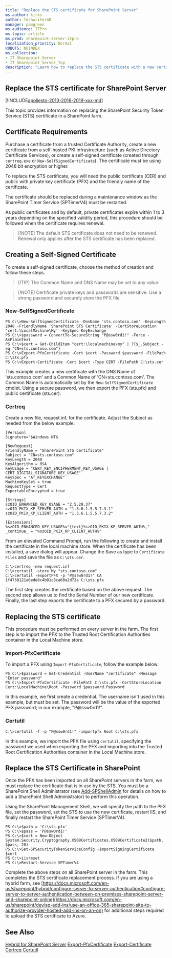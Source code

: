 ```yaml
---
title: "Replace the STS certificate for SharePoint Server"
ms.author: kirks
author: Techwriter40
manager: pamgreen
ms.audience: ITPro
ms.topic: article
ms.prod: sharepoint-server-itpro
localization_priority: Normal
ROBOTS: NOINDEX
ms.collection:
- IT_Sharepoint_Server
- IT_Sharepoint_Server_Top
description: "Learn how to replace the STS certificate with a new certificate from a public authority."
---
```


## Replace the STS certificate for SharePoint Server

[!INCLUDE[appliesto-2013-2016-2019-xxx-md](../includes/appliesto-2013-2016-2019-xxx-md.md)]

This topic provides information on replacing the SharePoint Security Token Service (STS) certificate in a SharePoint farm.

## Certificate Requirements

Purchase a certificate from a trusted Certificate Authority, create a new certificate from a self-hosted PKI infrastructure (such as Active Directory Certificate Services), or create a self-signed certificate (created through `certreq.exe` or `New-SelfSignedCertificate`). The certificate must be using 2048 bit encryption or higher.

To replace the STS certificate, you will need the public certificate (CER) and public with private key certificate (PFX) and the friendly name of the certificate.

The certificate should be replaced during a maintenance window as the SharePoint Timer Service (SPTimerV4) must be restarted.

As public certificates and by default, private certificates expire within 1 to 3 years depending on the specified validity  period, this procedure should be followed when the certificate requires renewal.

>[!NOTE] The default STS certificate does not need to be renewed. Renewal only applies after the STS certificate has been replaced.

## Creating a Self-Signed Certificate

To create a self-signed certificate, choose the method of creation and follow these steps.

>[!TIP] The Common Name and DNS Name may be set to any value.

>[!NOTE] Certificate private keys and passwords are sensitive. Use a strong password and securely store the PFX file.

### New-SelfSignedCertificate

```
PS C:\>New-SelfSignedCertificate -DnsName 'sts.contoso.com' -KeyLength 2048 -FriendlyName 'SharePoint STS Certificate' -CertStoreLocation 'cert:\LocalMachine\My' -KeySpec KeyExchange
PS C:\>$password = ConvertTo-SecureString "P@ssw0rd1!" -Force -AsPlainText
PS C:\>$cert = Get-ChildItem "cert:\localmachine\my" | ?{$_.Subject -eq "CN=sts.contoso.com"}
PS C:\>Export-PfxCertificate -Cert $cert -Password $password -FilePath C:\sts.pfx
PS C:\>Export-Certificate -Cert $cert -Type CERT -FilePath C:\sts.cer
```
This example creates a new certificate with the DNS Name of 'sts.contoso.com' and a Common Name of 'CN=sts.contoso.com'. The Common Name is automatically set by the `New-SelfSignedCertificate` cmdlet. Using a secure password, we then export the PFX (sts.pfx) and public certificate (sts.cer).

### Certreq

Create a new file, request.inf, for the certificate. Adjust the Subject as needed from the below example.

```
[Version]
Signature="$Windows NT$

[NewRequest]
FriendlyName = "SharePoint STS Certificate"
Subject = "CN=sts.contoso.com"
KeyLength = 2048
KeyAlgorithm = RSA
KeyUsage = "CERT_KEY_ENCIPHERMENT_KEY_USAGE | CERT_DIGITAL_SIGNATURE_KEY_USAGE"
KeySpec = "AT_KEYEXCHANGE"
MachineKeySet = true
RequestType = Cert
ExportableEncrypted = true

[Strings]
szOID_ENHANCED_KEY_USAGE = "2.5.29.37"
szOID_PKIX_KP_SERVER_AUTH = "1.3.6.1.5.5.7.3.1"
szOID_PKIX_KP_CLIENT_AUTH = "1.3.6.1.5.5.7.3.2"

[Extensions]
%szOID_ENHANCED_KEY_USAGE%="{text}%szOID_PKIX_KP_SERVER_AUTH%,"
_continue_ = "%szOID_PKIX_KP_CLIENT_AUTH%"
```

From an elevated Command Prompt, run the following to create and install the certificate in the local machine store. When the certificate has been installed, a save dialog will appear. Change the Save as type to `Certificate Files` and save the file as `C:\sts.cer`.

```
C:\>certreq -new request.inf
C:\>certutil -store My "sts.contoso.com"
C:\>certutil -exportPFX -p "P@ssw0rd1!" CA 1f4758121a6ede8c4b81c8ca60a2d72a C:\sts.pfx
```

The first step creates the certificate based on the above request. The second step allows us to find the Serial Number of our new certificate. Finally, the last step exports the certificate to a PFX secured by a password.

## Replacing the STS certificate

This procedure must be performed on every server in the farm. The first step is to import the PFX to the Trusted Root Certification Authorities container in the Local Machine store.

### Import-PfxCertificate

To import a PFX using `Import-PfxCertificate`, follow the example below.

```
PS C:\>$password = Get-Credential -UserName "certificate" -Message "Enter password"
PS C:\>Import-PfxCertificate -FilePath C:\sts.pfx -CertStoreLocation Cert:\LocalMachine\Root -Password $password.Password
```

In this example, we first create a credential. The username isn't used in this example, but must be set. The password will be the value of the exported PFX password; in our example, "P@ssw0rd1!".

### Certutil

```
C:\>certutil -f -p "P@ssw0rd1!" -importpfx Root C:\sts.pfx
```

In this example, we import the PFX file using `certutil`, specifying the password we used when exporting the PFX and importing into the Trusted Root Certification Authorities container in the Local Machine store.

## Replace the STS Certificate in SharePoint

Once the PFX has been imported on all SharePoint servers in the farm, we must replace the certificate that is in use by the STS. You must be a SharePoint Shell Administrator (see [Add-SPShellAdmin](https://docs.microsoft.com/en-us/powershell/module/sharepoint-server/add-spshelladmin) for details on how to add a SharePoint Shell Administrator) to perform this operation.

Using the SharePoint Management Shell, we will specify the path to the PFX file, set the password, set the STS to use the new certificate, restart IIS, and finally restart the SharePoint Timer Service (SPTimerV4).

```
PS C:\>$path = 'C:\sts.pfx'
PS C:\>$pass = 'P@ssw0rd1!'
PS C:\>$cert = New-Object System.Security.Cryptography.X509Certificates.X509Certificate2($path, $pass, 20)
PS C:\>Set-SPSecurityTokenServiceConfig -ImportSigningCertificate $cert
PS C:\>iisreset
PS C:\>Restart-Service SPTimerV4
```

Complete the above steps on all SharePoint server in the farm. This completes the STS certificate replacement process. If you are using a hybrid farm, see [https://docs.microsoft.com/en-us/sharepoint/hybrid/configure-server-to-server-authentication#configure-server-to-server-authentication-between-on-premises-sharepoint-server-and-sharepoint-online](https://docs.microsoft.com/en-us/sharepoint/dev/sp-add-ins/use-an-office-365-sharepoint-site-to-authorize-provider-hosted-add-ins-on-an-on) for additional steps required to upload the STS certificate to Azure.

## See Also

[Hybrid for SharePoint Server](../hybrid/hybrid.md)
[Export-PfxCertificate](https://docs.microsoft.com/en-us/powershell/module/pkiclient/export-pfxcertificate)
[Export-Certificate](https://docs.microsoft.com/en-us/powershell/module/pkiclient/export-certificate)
[Certreq](https://docs.microsoft.com/en-us/windows-server/administration/windows-commands/certutil)
[Certutil](https://docs.microsoft.com/en-us/windows-server/administration/windows-commands/certutil)

